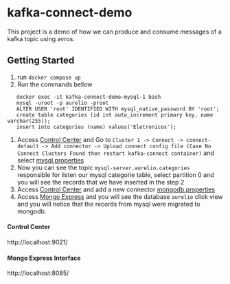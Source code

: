 # kafka-connect-demo

This project is a demo of how we can produce and consume messages of a kafka topic using avros.

## Getting Started



1. run `docker compose up`
2. Run the commands bellow
```
   docker exec -it kafka-connect-demo-mysql-1 bash
   mysql -uroot -p aurelio -proot
   ALTER USER 'root' IDENTIFIED WITH mysql_native_password BY 'root';
   create table categories (id int auto_increment primary key, name varchar(255));
   insert into categories (name) values('Eletronicos');
```
1. Access [Control Center](http://localhost:9021/)  and Go to `Cluster 1 -> Connect -> connect-default -> Add connector -> Upload connect config file
   (Case No Connect Clusters Found then restart kafka-connect container)` and select [mysql.properties](/connectors/mysql.properties)
2. Now you can see the topic `mysql-server.aurelio.categories` responsible for listen our mysql categorie table, select partition 0 and you will see the records that we have inserted in the step 2
3. Access [Control Center](http://localhost:9021/)  and add a new connector [mongodb.properties](/connectors/mongodb.properties)
4. Access [Mongo Express](http://localhost:8085/) and you will see the database `aurelio` click view and you will notice that the records from mysql were migrated to mongodb.




#### Control Center

http://localhost:9021/

#### Mongo Express Interface

http://localhost:8085/